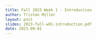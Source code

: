 ```yaml
---
title: Fall 2023 Week 1 - Introduction
author: Tristan Miller
layout: post
slides: 2023-fall-w01-introduction.pdf
date: 2023-09-01
---
```


